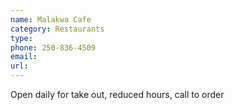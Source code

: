 ```yaml
---
name: Malakwa Cafe
category: Restaurants
type:
phone: 250-836-4509
email:
url:
---
```


Open daily for take out, reduced hours, call to order

